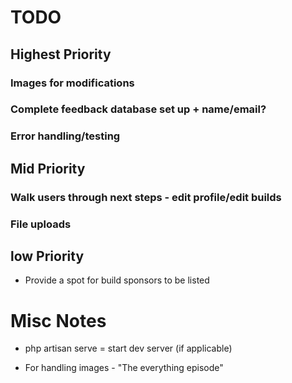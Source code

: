 # TODO

## Highest Priority

### Images for modifications
### Complete feedback database set up + name/email?
### Error handling/testing

## Mid Priority

### Walk users through next steps - edit profile/edit builds

### File uploads

## low Priority

* Provide a spot for build sponsors to be listed 

# Misc Notes

* php artisan serve = start dev server (if applicable)

* For handling images - "The everything episode"